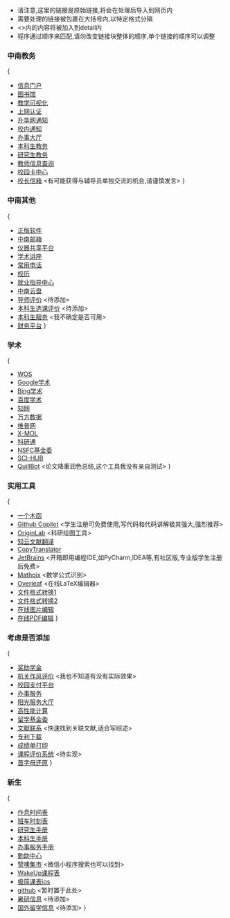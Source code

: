 * 请注意,这里的链接是原始链接,将会在处理后导入到网页内
* 需要处理的链接被包裹在大括号内,以特定格式分隔
* <>内的内容将被加入到detail内
* 程序通过顺序来匹配,请勿改变链接块整体的顺序,单个链接的顺序可以调整

### 中南教务

{

- [信息门户](https://my.csu.edu.cn/login/index.jsp)
- [图书馆](https://lib.csu.edu.cn/)
- [教学可视化](https://lms.csu.edu.cn/login)
- [上网认证](https://portal.csu.edu.cn/)
- [升华网通知](https://54sh.csu.edu.cn/tntz/tntz.htm)
- [校内通知](https://oa.csu.edu.cn/con/ggtz)
- [办事大厅](https://ehall.csu.edu.cn/v2/site/index)
- [本科生教务](http://csujwc.its.csu.edu.cn/)
- [研究生教务](http://gms.csu.edu.cn/)
- [教师信息查询](https://faculty.csu.edu.cn/)
- [校园卡中心](https://ecard.csu.edu.cn/plat-pc/serviceclassification)
- [校长信箱](https://oa.csu.edu.cn/mailbox/?tp=01)
  <有可能获得与辅导员单独交流的机会,请谨慎发言>
  }

### 中南其他

{

- [正版软件](https://ms.csu.edu.cn/)
- [中南邮箱](https://mail.csu.edu.cn/)
- [仪器共享平台](http://equip.csu.edu.cn/)
- [学术讲座](https://www.csu.edu.cn/index/xsjz.htm)
- [常用电话](https://www.csu.edu.cn/info/1050/5129.htm)
- [校历](https://www.csu.edu.cn/info/1050/7585.htm)
- [就业指导中心](https://career.csu.edu.cn/)
- [中南云盘](https://pan.csu.edu.cn/#/)
- [导师评价](https://www.csu.edu.cn/)
  <待添加>
- [本科生选课评价](https://www.csu.edu.cn/)
  <待添加>
- [本科生服务](http://bkwsfw.csu.edu.cn/)
  <我不确定是否可用>
- [财务平台](http://cwpt.csu.edu.cn/caslogin.aspx)
  }

### 学术

{

- [WOS](https://www.webofscience.com/)
- [Google学术](https://scholar.google.com/)
- [Bing学术](https://cn.bing.com/academic)
- [百度学术](https://xueshu.baidu.com/)
- [知网](https://www.cnki.net/)
- [万方数据](https://www.wanfangdata.com.cn/)
- [维普网](https://wwwv3.cqvip.com/)
- [X-MOL](https://www.x-mol.com/)
- [科研通](https://www.ablesci.com/)
- [NSFC基金委](https://www.nsfc.gov.cn/)
- [SCI-HUB](https://www.sci-hub.ru/)
- [QuillBot](https://quillbot.com/)
  <论文降重润色总结,这个工具我没有亲自测试>
  }

### 实用工具

{

- [一个木函](https://ol.woobx.cn/)
- [Github Copilot](https://github.com/features/copilot)
  <学生注册可免费使用,写代码和代码讲解极其强大,强烈推荐>
- [OriginLab](https://www.originlab.com/)
  <科研绘图工具>
- [知云文献翻译](https://www.zhiyunwenxian.cn/)
- [CopyTranslator](https://copytranslator.github.io/)
- [JetBrains](https://www.jetbrains.com/)
  <开箱即用编程IDE,如PyCharm,IDEA等,有社区版,专业版学生注册后免费>
- [Mathpix](https://mathpix.com/)
  <数学公式识别>
- [Overleaf](https://www.overleaf.com/)
  <在线LaTeX编辑器>
- [文件格式转换1](https://convertio.co/zh/)
- [文件格式转换2](https://cdkm.com/cn/)
- [在线图片编辑](https://www.iloveimg.com/zh-cn)
- [在线PDF编辑](https://www.ilovepdf.com/zh-cn)
  }

### 考虑是否添加

{

- [奖助学金](https://award.csu.edu.cn/#/login)
- [机关作风评价](https://ca.csu.edu.cn/authserver/login?service=http://jgzfpj.csu.edu.cn/sso.aspx)
  <我也不知道有没有实际效果>
- [校园支付平台](https://ca.csu.edu.cn/authserver/login?service=http://jf.csu.edu.cn/xysf/caslogin.aspx)
- [办事服务](https://nic.csu.edu.cn/bsfw/xsfw1.htm)
- [阳光服务大厅](https://ygfw.csu.edu.cn/)
- [高性能计算](http://hpc.csu.edu.cn/)
- [留学基金委](https://www.csc.edu.cn/)
- [文献联系](https://www.connectedpapers.com/)
  <快速找到关联文献,适合写综述>
- [专利下载](https://www.drugfuture.com/cnpat/cn_patent.asp)
- [成绩单打印](https://cert.csu.edu.cn/student)
- [课程评价系统]()
  <待实现>
- [首字母还原](https://lab.magiconch.com/nbnhhsh/)
  }

### 新生

{

- [作息时间表](https://www.csu.edu.cn/info/1050/1215.htm)
- [班车时刻表](https://oa.csu.edu.cn/con/NoticeInfo?JLNM=3894A9FC9A0941FEBD6C2688D4916D36&tableName=ZNDX_ZHBG_GGTZ)
- [研究生手册](https://www.csu.edu.cn/style/yjssc.pdf)
- [本科生手册](https://www.csu.edu.cn/style/bkssc2020.pdf)
- [办事服务手册](https://nic.csu.edu.cn/bsfw/yhsc.htm)
- [勤助中心](https://xszz.csu.edu.cn/)
- [赞噢集市](http://www.zanoa.cn/)
  <微信小程序搜索也可以找到>
- [WakeUp课程表](https://www.wakeup.fun/)
- [极简课表ios](https://apps.apple.com/cn/app/%E6%9E%81%E7%AE%80%E8%AF%BE%E8%A1%A8-watch%E8%AF%BE%E7%A8%8B%E8%A1%A8/id1581272719)
- [github](https://github.com/)
  <暂时置于此处>
- [暑研信息](https://www.csu.edu.cn/)
  <待添加>
- [国外留学信息](https://www.csu.edu.cn/)
  <待添加>
  }
  